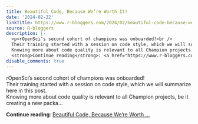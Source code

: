 ```yaml
---
title: Beautiful Code, Because We’re Worth It!
date: '2024-02-22'
linkTitle: https://www.r-bloggers.com/2024/02/beautiful-code-because-were-worth-it/
source: R-bloggers
description: |-
  <p>rOpenSci’s second cohort of champions was onboarded!<br />
  Their training started with a session on code style, which we will summarize here in this post.<br />
  Knowing more about code quality is relevant to all Champion projects, be it creating a new packa...</p>
  <strong>Continue reading</strong>: <a href="https://www.r-bloggers.com/2024/02/beautiful-code-because-were-worth-it/">Beautiful Code, Because We’re Worth ...
disable_comments: true
---
```

<p>rOpenSci’s second cohort of champions was onboarded!<br />
Their training started with a session on code style, which we will summarize here in this post.<br />
Knowing more about code quality is relevant to all Champion projects, be it creating a new packa...</p>
<strong>Continue reading</strong>: <a href="https://www.r-bloggers.com/2024/02/beautiful-code-because-were-worth-it/">Beautiful Code, Because We’re Worth ...